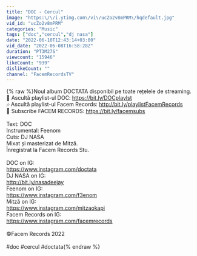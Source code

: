 ```yaml
---
title: "DOC - Cercul"
image: "https:\/\/i.ytimg.com\/vi\/ucZo2v8mPRM\/hqdefault.jpg"
vid_id: "ucZo2v8mPRM"
categories: "Music"
tags: ["doc","cercul","dj nasa"]
date: "2022-06-10T12:43:14+03:00"
vid_date: "2022-06-08T16:58:28Z"
duration: "PT3M27S"
viewcount: "15946"
likeCount: "939"
dislikeCount: ""
channel: "FacemRecordsTV"
---
```

{% raw %}Noul album DOCTATA disponibil pe toate rețelele de streaming.<br />🎵 Ascultă playlist-ul DOC: <a rel="nofollow" target="blank" href="https://bit.ly/DOCplaylst">https://bit.ly/DOCplaylst</a><br />🎶 Ascultă playlist-ul Facem Records: <a rel="nofollow" target="blank" href="http://bit.ly/playlistFacemRecords">http://bit.ly/playlistFacemRecords</a><br />🔔 Subscribe FACEM RECORDS: <a rel="nofollow" target="blank" href="https://bit.ly/facemsubs">https://bit.ly/facemsubs</a><br /><br />Text: DOC<br />Instrumental: Feenom<br />Cuts: DJ NASA<br />Mixat și masterizat de Mitză.<br />Înregistrat la Facem Records Stu.<br /><br />DOC on IG: <br /><a rel="nofollow" target="blank" href="https://www.instagram.com/doctata">https://www.instagram.com/doctata</a><br />DJ NASA on IG:<br /><a rel="nofollow" target="blank" href="http://bit.ly/nasadeejay">http://bit.ly/nasadeejay</a><br />Feenom on IG:<br /><a rel="nofollow" target="blank" href="https://www.instagram.com/f3enom">https://www.instagram.com/f3enom</a><br />Mitză on IG: <br /><a rel="nofollow" target="blank" href="https://www.instagram.com/mitzaokapi">https://www.instagram.com/mitzaokapi</a><br />Facem Records on IG: <br /><a rel="nofollow" target="blank" href="https://www.instagram.com/facemrecords">https://www.instagram.com/facemrecords</a><br /><br />©Facem Records 2022<br /><br />#doc #cercul #doctata{% endraw %}
